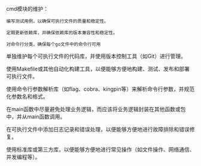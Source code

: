 cmd模块的维护：

```text
编写测试用例，以确保可执行文件的质量和稳定性。

定期更新依赖库，并确保依赖库的版本兼容性和稳定性。

对命令行分类，确保每个go文件中的命令行可用
```

单独维护每个可执行文件的代码库，并使用版本控制工具（如Git）进行管理。

使用Makefile或其他自动化构建工具，以便能够方便地构建、测试、发布和部署可执行文件。

使用命令行参数解析库（如flag、cobra、kingpin等）来解析命令行参数，并规范化参数名和格式。

在main函数中尽量避免处理业务逻辑，而应该将业务逻辑封装在其他函数或包中，并从main函数调用。

在可执行文件中添加日志记录和错误处理，以便能够方便地进行故障排除和错误修复。

使用标准库或第三方库，以便能够方便地进行常见操作（如文件操作、网络通信、并发编程等）。


